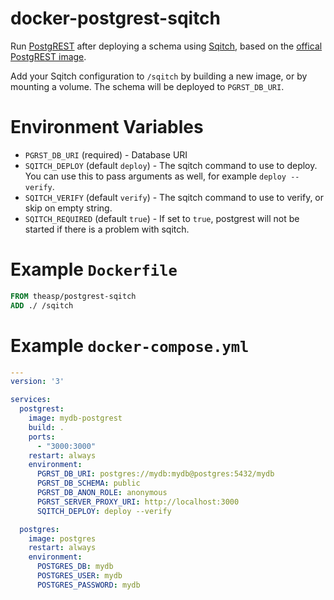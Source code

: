 # docker-postgrest-sqitch

Run [PostgREST](https://postgrest.com/) after deploying a schema using [Sqitch](http://sqitch.org/), based on the [offical PostgREST image](https://hub.docker.com/r/postgrest/postgrest/).

Add your Sqitch configuration to `/sqitch` by building a new image, or by mounting a volume.  The schema will be deployed to `PGRST_DB_URI`.

# Environment Variables

- `PGRST_DB_URI` (required) - Database URI
- `SQITCH_DEPLOY` (default `deploy`) - The sqitch command to use to deploy.  You can use this to pass arguments as well, for example `deploy --verify`.
- `SQITCH_VERIFY` (default `verify`) - The sqitch command to use to verify, or skip on empty string.
- `SQITCH_REQUIRED` (default `true`) - If set to `true`, postgrest will not be started if there is a problem with sqitch.

# Example `Dockerfile`

```dockerfile
FROM theasp/postgrest-sqitch
ADD ./ /sqitch
```

# Example `docker-compose.yml`
```yaml
---
version: '3'

services:
  postgrest:
    image: mydb-postgrest
    build: .
    ports:
      - "3000:3000"
    restart: always
    environment:
      PGRST_DB_URI: postgres://mydb:mydb@postgres:5432/mydb
      PGRST_DB_SCHEMA: public
      PGRST_DB_ANON_ROLE: anonymous
      PGRST_SERVER_PROXY_URI: http://localhost:3000
      SQITCH_DEPLOY: deploy --verify

  postgres:
    image: postgres
    restart: always
    environment:
      POSTGRES_DB: mydb
      POSTGRES_USER: mydb
      POSTGRES_PASSWORD: mydb
```
